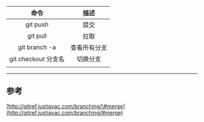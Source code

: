 | 命令 | 描述 |
| :---: | :---: |
| git push | 提交 |
| git pull | 拉取 |
| git branch -a | 查看所有分支 |
| git checkout 分支名 | 切换分支 |
|  |  |

---

## 参考

[http://gitref.justjavac.com/branching/\#merge](http://gitref.justjavac.com/branching/#merge)

